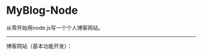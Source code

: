 # MyBlog-Node

从零开始用node.js写一个个人博客网站。





--------------------------------------------------------------------------------------

博客网站（基本功能开发）：
